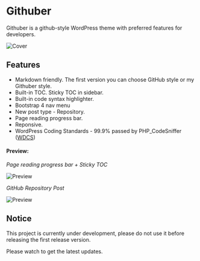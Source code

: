 # Githuber

Githuber is a github-style WordPress theme with preferred features for developers.

![Cover](https://i.imgur.com/XgXtWBW.png)


## Features

- Markdown friendly. The first version you can choose GitHub style or my Githuber style.
- Built-in TOC. Sticky TOC in sidebar.
- Built-in code syntax highlighter.
- Bootstrap 4 nav menu
- New post type - Repository.
- Page reading progress bar.
- Reponsive.
- WordPress Coding Standards - 99.9% passed by PHP_CodeSniffer ([WDCS](https://github.com/WordPress-Coding-Standards/WordPress-Coding-Standards))

#### Preview:

*Page reading progress bar + Sticky TOC*

![Preview](https://i.imgur.com/soYQjth.png)

*GitHub Repository Post*

![Preview](https://i.imgur.com/IUF2zCT.png)

## Notice

This project is currently under development, please do not use it before releasing the first release version.

Please watch to get the latest updates.

